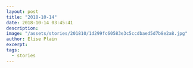 ```yaml
---
layout: post
title: "2018-10-14"
date: 2018-10-14 03:45:41
description: 
image: "/assets/stories/201810/1d299fc60583e3c5ccdbaed5d7b8e2a8.jpg"
author: Elise Plain
excerpt: 
tags: 
  - stories
---
```



<p></p>

